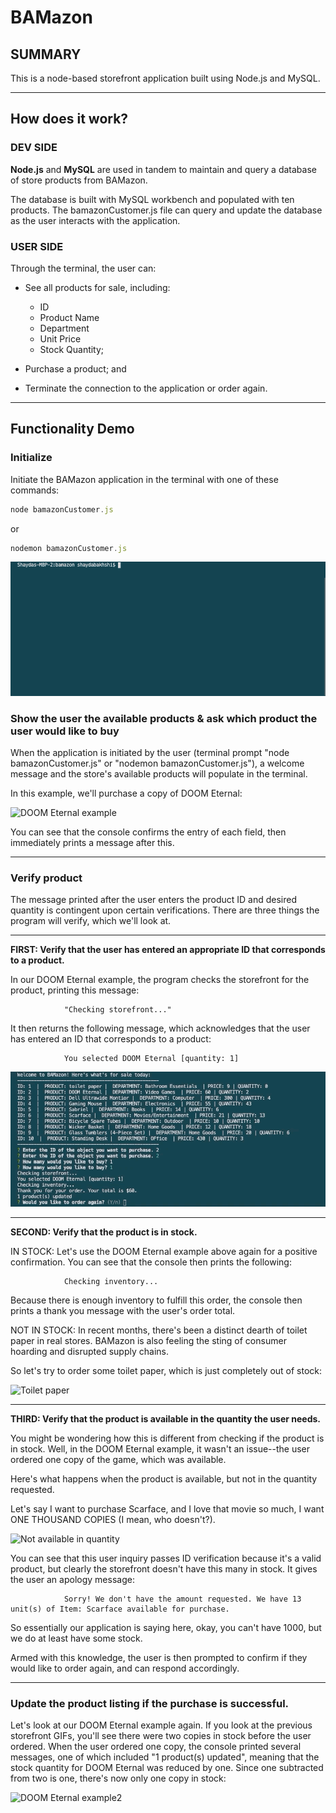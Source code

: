 # BAMazon

## SUMMARY
This is a node-based storefront application built using Node.js and MySQL.


***


## How does it work?

### DEV SIDE

**Node.js** and **MySQL** are used in tandem to maintain and query a database of store products from BAMazon.

The database is built with MySQL workbench and populated with ten products. The bamazonCustomer.js file can query and update the database as the user interacts with the application.


### USER SIDE

Through the terminal, the user can:

* See all products for sale, including:
    * ID
    * Product Name
    * Department
    * Unit Price
    * Stock Quantity;

* Purchase a product; and

* Terminate the connection to the application or order again.


***


## Functionality Demo

### Initialize

Initiate the BAMazon application in the terminal with one of these commands: 

```javascript
node bamazonCustomer.js
```


or 

```javascript
nodemon bamazonCustomer.js
```

![Initialize example](gifs/gif1-display-store.gif)

### Show the user the available products & ask which product the user would like to buy

When the application is initiated by the user (terminal prompt "node bamazonCustomer.js" or "nodemon bamazonCustomer.js"), a welcome message and the store's available products will populate in the terminal.

In this example, we'll purchase a copy of DOOM Eternal:

![DOOM Eternal example](gifs/gif2-doom.gif)

You can see that the console confirms the entry of each field, then immediately prints a message after this.

***

### Verify product

The message printed after the user enters the product ID and desired quantity is contingent upon certain verifications. There are three things the program will verify, which we'll look at.

***
**FIRST: Verify that the user has entered an appropriate ID that corresponds to a product.**

In our DOOM Eternal example, the program checks the storefront for the product, printing this message:

                "Checking storefront..."

It then returns the following message, which acknowledges that the user has entered an ID that corresponds to a product: 

                You selected DOOM Eternal [quantity: 1]

![DOOM Eternal example2](gifs/gif3-doom.gif)

***
**SECOND: Verify that the product is in stock.**

IN STOCK:
Let's use the DOOM Eternal example above again for a positive confirmation. You can see that the console then prints the following:

                Checking inventory... 

Because there is enough inventory to fulfill this order, the console then prints a thank you message with the user's order total.

NOT IN STOCK:
In recent months, there's been a distinct dearth of toilet paper in real stores. BAMazon is also feeling the sting of consumer hoarding and disrupted supply chains.

So let's try to order some toilet paper, which is just completely out of stock:

![Toilet paper](gifs/gif-toilet-paper.gif)

***
**THIRD: Verify that the product is available in the quantity the user needs.**

You might be wondering how this is different from checking if the product is in stock. Well, in the DOOM Eternal example, it wasn't an issue--the user ordered one copy of the game, which was available.

Here's what happens when the product is available, but not in the quantity requested.

Let's say I want to purchase Scarface, and I love that movie so much, I want ONE THOUSAND COPIES (I mean, who doesn't?).

![Not available in quantity](gifs/gif5-not-enough-scarface.gif)

You can see that this user inquiry passes ID verification because it's a valid product, but clearly the storefront doesn't have this many in stock. It gives the user an apology message:

                Sorry! We don't have the amount requested. We have 13 unit(s) of Item: Scarface available for purchase.

So essentially our application is saying here, okay, you can't have 1000, but we do at least have some stock.

Armed with this knowledge, the user is then prompted to confirm if they would like to order again, and can respond accordingly.

***
### Update the product listing if the purchase is successful.

Let's look at our DOOM Eternal example again. If you look at the previous storefront GIFs, you'll see there were two copies in stock before the user ordered. When the user ordered one copy, the console printed several messages, one of which included "1 product(s) updated", meaning that the stock quantity for DOOM Eternal was reduced by one. Since one subtracted from two is one, there's now only one copy in stock:

![DOOM Eternal example2](gifs/gif4-updated-quantity.gif)